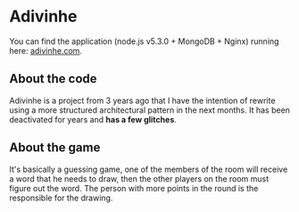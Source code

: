 # Adivinhe

You can find the application (node.js v5.3.0 + MongoDB + Nginx) running here: [adivinhe.com](http://www.adivinhe.com).

## About the code

Adivinhe is a project from 3 years ago that I have the intention of rewrite using a more structured architectural pattern in the next months. It has been deactivated for years and **has a few glitches**. 

## About the game

It's basically a guessing game, one of the members of the room will receive a word that he needs to draw, then the other players on the room must figure out the word. The person with more points in the round is the responsible for the drawing.